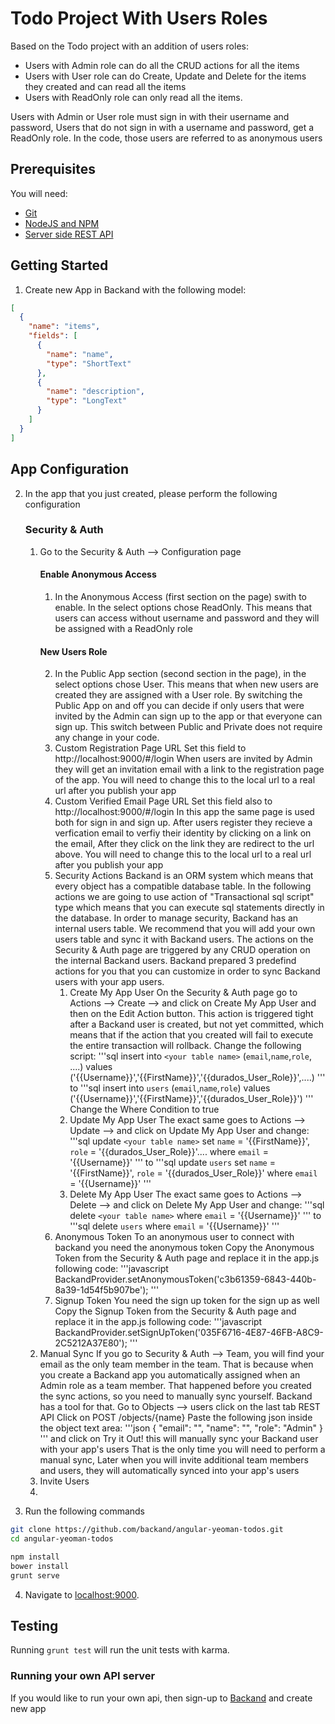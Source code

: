 # Todo Project With Users Roles
Based on the Todo project with an addition of users roles:
* Users with Admin role can do all the CRUD actions for all the items
* Users with User role can do Create, Update and Delete for the items they created and can read all the items
* Users with ReadOnly role can only read all the items.

Users with Admin or User role must sign in with their username and password,
Users that do not sign in with a username and password, get a ReadOnly role.
In the code, those users are referred to as anonymous users

## Prerequisites
You will need:
* [Git](http://git-scm.com/)
* [NodeJS and NPM](https://gist.github.com/isaacs/579814)
* [Server side REST API](https://www.backand.com)

## Getting Started
1. Create new App in Backand with the following model:

  ```json
  [
    {
      "name": "items",
      "fields": [
        {
          "name": "name",
          "type": "ShortText"
        },
        {
          "name": "description",
          "type": "LongText"
        }
      ]
    }
  ]
  ```
## App Configuration
2. In the app that you just created, please perform the following configuration 
	### Security & Auth ###
	1. Go to the Security & Auth --> Configuration page
		#### Enable Anonymous Access ####
		1. In the Anonymous Access (first section on the page) swith to enable.
		In the select options chose ReadOnly.
		This means that users can access without username and password and they will be assigned with a ReadOnly role
		#### New Users Role ####
		2. In the Public App section (second section in the page), in the select options chose User.
		This means that when new users are created they are assigned with a User role.
		By switching the Public App on and off you can decide if only users that were invited by the Admin can sign up to the app 
		or that everyone can sign up. This switch between Public and Private does not require any change in your code.
		3. Custom Registration Page URL
		Set this field to http://localhost:9000/#/login
		When users are invited by Admin they will get an invitation email with a link to the registration page of the app.
		You will need to change this to the local url to a real url after you publish your app  
		4. Custom Verified Email Page URL
		Set this field also to http://localhost:9000/#/login
		In this app the same page is used both for sign in and sign up.
		After users register they recieve a verfication email to verfiy their identity by clicking on a link on the email, 
		After they click on the link they are redirect to the url above.
		You will need to change this to the local url to a real url after you publish your app  
		5. Security Actions
		Backand is an ORM system which means that every object has a compatible database table.
		In the following actions we are going to use action of "Transactional sql script" type which means that you can execute sql statements directly in the database. 
		In order to manage security, Backand has an internal users table. We recommend that you will add your own users table and sync it with Backand users.
		The actions on the Security & Auth page are triggered by any CRUD operation on the internal Backand users.
		Backand prepared 3 predefind actions for you that you can customize in order to sync Backand users with your app users.
			1. Create My App User
			On the Security & Auth page go to Actions --> Create --> and click on Create My App User
			and then on the Edit Action button.
			This action is triggered tight after a Backand user is created, but not yet committed, which means that if the action that you created will fail to execute the entire transaction will rollback.
			Change the following script: 
			'''sql
			insert into `<your table name>` (`email`,`name`,`role`, ....) values ('{{Username}}','{{FirstName}}','{{durados_User_Role}}',....) 
			'''
			to
			'''sql
			insert into `users` (`email`,`name`,`role`) values ('{{Username}}','{{FirstName}}','{{durados_User_Role}}') 
			'''
			Change the Where Condition to true
			2. Update My App User
			The exact same goes to Actions --> Update --> and click on Update My App User
			and change:
			'''sql
			update `<your table name>` set `name` = '{{FirstName}}',  `role` = '{{durados_User_Role}}'.... where `email` = '{{Username}}'
			'''
			to
			'''sql
			update `users` set `name` = '{{FirstName}}',  `role` = '{{durados_User_Role}}' where `email` = '{{Username}}'
			'''
			3. Delete My App User
			The exact same goes to Actions --> Delete --> and click on Delete My App User
			and change:
			'''sql
			delete `<your table name>` where `email` = '{{Username}}'
			'''
			to
			'''sql
			delete `users` where `email` = '{{Username}}'
			'''
		6. Anonymous Token
		To an anonymous user to connect with backand you need the anonymous token
		Copy the Anonymous Token from the Security & Auth page and replace it in the app.js following code:
		'''javascript
		BackandProvider.setAnonymousToken('c3b61359-6843-440b-8a39-1d54f5b907be');
		'''
		7. Signup Token
		You need the sign up token for the sign up as well
		Copy the Signup Token from the Security & Auth page and replace it in the app.js following code:
		'''javascript
		BackandProvider.setSignUpToken('035F6716-4E87-46FB-A8C9-2C5212A37E80');
		'''
	2. Manual Sync
	If you go to Security & Auth --> Team, you will find your email as the only team member in the team.
	That is because when you create a Backand app you automatically assigned when an Admin role as a team member.
	That happened before you created the sync actions, so you need to manually sync yourself.
	Backand has a tool for that.
	Go to Objects --> users click on the last tab REST API
	Click on POST /objects/{name}
	Paste the following json inside the object text area:
	'''json
	{
		"email": "<your email>",
		"name": "<your name>",
		"role": "Admin"
	}
	'''
	and click on Try it Out!
	this will manually sync your Backand user with your app's users
	That is the only time you will need to perform a manual sync,
	Later when you will invite additional team members and users, they will automatically synced into your app's users
	3. Invite Users
	4.

3. Run the following commands

  ```bash
  git clone https://github.com/backand/angular-yeoman-todos.git
  cd angular-yeoman-todos

  npm install
  bower install
  grunt serve
  ```

4. Navigate to [localhost:9000](http://localhost:9000).


## Testing

Running `grunt test` will run the unit tests with karma.

### Running your own API server

If you would like to run your own api, then sign-up to [Backand](https://wwww.backand.com) and create new app

